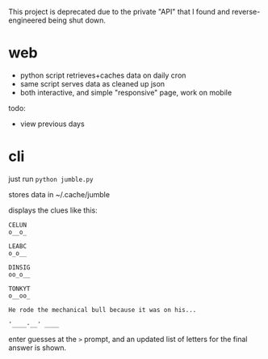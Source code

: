 This project is deprecated due to the private "API" that I found and reverse-engineered being shut down.

web
===
- python script retrieves+caches data on daily cron
- same script serves data as cleaned up json
- both interactive, and simple "responsive" page, work on mobile


todo:
- view previous days


cli
===

just run `python jumble.py`

stores data in ~/.cache/jumble

displays the clues like this:
```
CELUN
o__o_

LEABC
o_o__

DINSIG
oo_o__

TONKYT
o__oo_

He rode the mechanical bull because it was on his...

'____-__' ____
```

enter guesses at the `>` prompt, and an updated list of letters for the final answer is shown.
